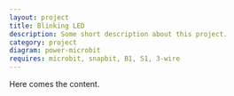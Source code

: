 ```yaml
---
layout: project
title: Blinking LED
description: Some short description about this project.
category: project
diagram: power-microbit
requires: microbit, snapbit, B1, S1, 3-wire
---
```


Here comes the content.